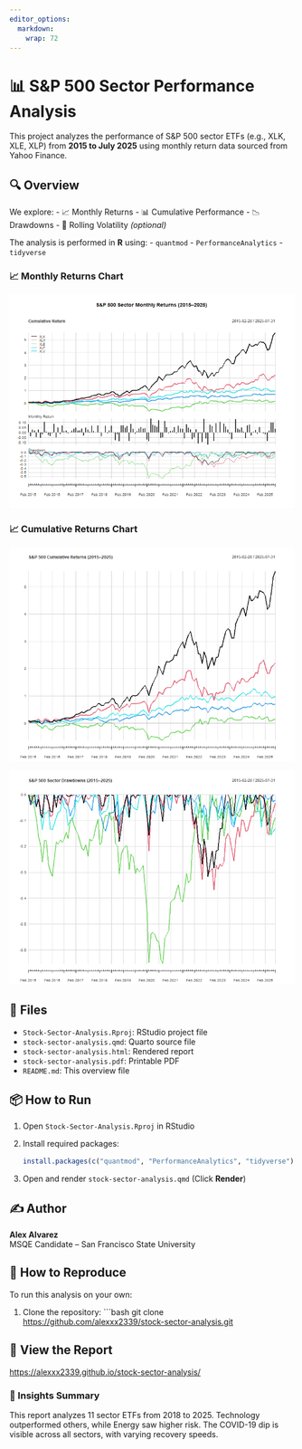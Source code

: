 ```yaml
---
editor_options: 
  markdown: 
    wrap: 72
---
```


# 📊 S&P 500 Sector Performance Analysis

This project analyzes the performance of S&P 500 sector ETFs (e.g., XLK,
XLE, XLP) from **2015 to July 2025** using monthly return data sourced
from Yahoo Finance.

## 🔍 Overview

We explore: - 📈 Monthly Returns - 📊 Cumulative Performance - 📉
Drawdowns - 🔁 Rolling Volatility *(optional)*

The analysis is performed in **R** using: - `quantmod` -
`PerformanceAnalytics` - `tidyverse`

### 📈 Monthly Returns Chart

![Monthly Returns Chart](figures/monthly_returns_chart.png)

### 📈 Cumulative Returns Chart

![Cumulative Returns Chart](figures/cumulative_returns_chart.png)

![Drawdown Chart](figures/drawdown_chart.png)

## 📂 Files

-   `Stock-Sector-Analysis.Rproj`: RStudio project file
-   `stock-sector-analysis.qmd`: Quarto source file
-   `stock-sector-analysis.html`: Rendered report
-   `stock-sector-analysis.pdf`: Printable PDF
-   `README.md`: This overview file

## 📦 How to Run

1.  Open `Stock-Sector-Analysis.Rproj` in RStudio

2.  Install required packages:

    ``` r
    install.packages(c("quantmod", "PerformanceAnalytics", "tidyverse"))
    ```

3.  Open and render `stock-sector-analysis.qmd` (Click **Render**)

## ✍️ Author

**Alex Alvarez**\
MSQE Candidate – San Francisco State University

## 🔁 How to Reproduce

To run this analysis on your own:

1.  Clone the repository: \`\`\`bash git clone
    <https://github.com/alexxx2339/stock-sector-analysis.git>

## 🔗 View the Report

<https://alexxx2339.github.io/stock-sector-analysis/>

### 🧠 Insights Summary

This report analyzes 11 sector ETFs from 2018 to 2025. Technology
outperformed others, while Energy saw higher risk. The COVID-19 dip is
visible across all sectors, with varying recovery speeds.
